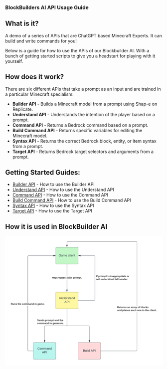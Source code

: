 ### BlockBuilders AI API Usage Guide
## What is it?

A demo of a series of APIs that are ChatGPT based Minecraft Experts. It can build and write commands for you! 

Below is a guide for how to use the APIs of our Blockbuilder AI. With a bunch of getting started scripts to give you a headstart for playing with it yourself.

## How does it work? 
There are six different APIs that take a prompt as an input and are trained in a particular Minecraft specialism:
- **Builder API** - Builds a Minecraft model from a prompt using Shap-e on Replicate.
- **Understand API** - Understands the intention of the player based on a prompt.
- **Command API** - Returns a Bedrock command based on a prompt.
- **Build Command API** - Returns specific variables for editing the Minecraft model.
- **Syntax API** - Returns the correct Bedrock block, entity, or item syntax from a prompt.
- **Target API** - Returns Bedrock target selectors and arguments from a prompt.

## Getting Started Guides:
- [Builder API](builder/Builder%20API.md) - How to use the Builder API
- [Understand API](understand/Understand%20API.md) - How to use the Understand API
- [Command API](commands/Command%20API.md) - How to use the Command API
- [Build Command API](commands/Build%20Command%20API.md) - How to use the Build Command API
- [Syntax API](syntax/SyntaxAPI.md) - How to use the Syntax API
- [Target API](target/TargetAPI.md) - How to use the Target API

## How it is used in BlockBuilder AI
![BlockBuilder AI](img/BlockBuilderAI.png)





